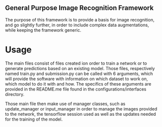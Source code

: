 General Purpose Image Recognition Framework
--------------------------------------------------------

The purpose of this framework is to provide a basis for image recognition, and go slightly further, in order to include complex data augmentations, while keeping the framework generic.

# Usage
The main files consist of files created ion order to train a network or to generate predictions based on an existing model. Those files, respectively named train.py and submission.py can be called with 6 arguments, which will provide the software with information on which dataset to work on, which model to do it with and how. The specifics of these arguments are provided in the README.me file found in the configurations/interfaces directory.

Those main file then make use of manager classes, such as update_manager or input_manager in order to manage the images provided to the network, the tensorflow session used as well as the updates needed for the training of the model.
